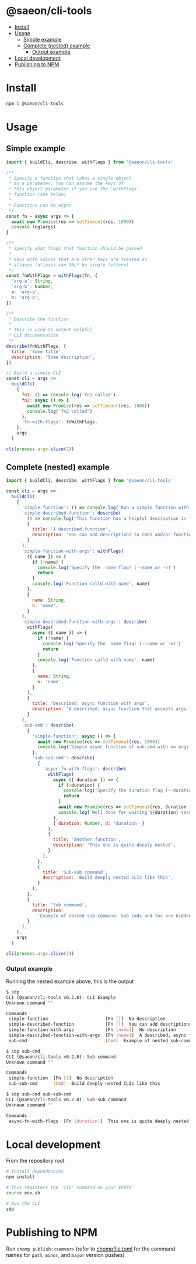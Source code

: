 # @saeon/cli-tools

<!-- START doctoc generated TOC please keep comment here to allow auto update -->
<!-- DON'T EDIT THIS SECTION, INSTEAD RE-RUN doctoc TO UPDATE -->

- [Install](#install)
- [Usage](#usage)
  - [Simple example](#simple-example)
  - [Complete (nested) example](#complete-nested-example)
    - [Output example](#output-example)
- [Local development](#local-development)
- [Publishing to NPM](#publishing-to-npm)

<!-- END doctoc generated TOC please keep comment here to allow auto update -->

# Install

```sh
npm i @saeon/cli-tools
```

# Usage

## Simple example

```js
import { buildCli, describe, withFlags } from '@saeon/cli-tools'

/**
 * Specify a function that takes a single object
 * as a parameter. You can assume the keys of
 * this object parameter if you use the 'withFlags'
 * function (see below)
 *
 * Functions can be async
 */
const fn = async args => {
  await new Promise(res => setTimeout(res, 1000))
  console.log(args)
}

/**
 * Specify what flags that function should be passed
 *
 * keys with values that are other keys are treated as
 * aliases (aliases can ONLY be single letters)
 */
const fnWithFlags = withFlags(fn, {
  'arg-a': String,
  'arg-b': Number,
  a: 'arg-a',
  b: 'arg-b',
})

/**
 * Describe the function
 *
 * This is used to output helpful
 * CLI documentation
 */
describe(fnWithFlags, {
  title: 'Some title',
  description: 'Some description',
})

// Build a simple CLI
const cli = args =>
  buildCli(
    {
      fn1: () => console.log('fn1 called'),
      fn2: async () => {
        await new Promise(res => setTimeout(res, 1000))
        console.log('fn2 called')
      },
      'fn-with-flags': fnWithFlags,
    },
    args
  )

cli(process.argv.slice(2))
```

## Complete (nested) example

```js
import { buildCli, describe, withFlags } from '@saeon/cli-tools'

const cli = args =>
  buildCli(
    {
      'simple-function': () => console.log('Run a simple function with no args'),
      'simple-described-function': describe(
        () => console.log('This function has a helpful description in the help output'),
        {
          title: 'A described function',
          description: 'You can add descriptions to cmds and/or functions using describe()',
        }
      ),
      'simple-function-with-args': withFlags(
        ({ name }) => {
          if (!name) {
            console.log('Specify the  name flag! (--name or -n)')
            return
          }
          console.log('Function calld with name', name)
        },
        {
          name: String,
          n: 'name',
        }
      ),
      'simple-described-function-with-args': describe(
        withFlags(
          async ({ name }) => {
            if (!name) {
              console.log('Specify the  name flag! (--name or -n)')
              return
            }
            console.log('Function calld with name', name)
          },
          {
            name: String,
            n: 'name',
          }
        ),
        {
          title: 'Described, async function with args',
          description: 'A described, async function that accepts args. Defined declaratively!',
        }
      ),
      'sub-cmd': describe(
        {
          'simple-function': async () => {
            await new Promise(res => setTimeout(res, 1000))
            console.log('Simple async function of sub-cmd with no args')
          },
          'sub-sub-cmd': describe(
            {
              'async-fn-with-flags': describe(
                withFlags(
                  async ({ duration }) => {
                    if (!duration) {
                      console.log('Specify the duration flag (--duration or -d)')
                      return
                    }
                    await new Promise(res => setTimeout(res, duration * 1000))
                    console.log(`Well done for waiting ${duration} seconds`)
                  },
                  { duration: Number, d: 'duration' }
                ),
                {
                  title: 'Another function',
                  description: 'This one is quite deeply nested',
                }
              ),
            },
            {
              title: 'Sub-sub command',
              description: 'Build deeply nested CLIs like this',
            }
          ),
        },
        {
          title: 'Sub command',
          description:
            'Example of nested sub-command. Sub cmds and fns are hidden from top level output',
        }
      ),
    },
    args
  )

cli(process.argv.slice(2))
```

### Output example

Running the nested example above, this is the output

```sh
$ sdp
CLI (@saeon/cli-tools v0.2.0): CLI Example
Unknown command ""

Commands
 simple-function                      [Fn []]  No description
 simple-described-function            [Fn []]  You can add descriptions to cmds and/or functions using describe()
 simple-function-with-args            [Fn [name]]  No description
 simple-described-function-with-args  [Fn [name]]  A described, async function that accepts args. Defined declaratively!
 sub-cmd                              [Cmd]  Example of nested sub-command. Sub cmds and fns are hidden from top level output
```

```sh
$ sdp sub-cmd
CLI (@saeon/cli-tools v0.2.0): Sub command
Unknown command ""

Commands
 simple-function  [Fn []]  No description
 sub-sub-cmd      [Cmd]  Build deeply nested CLIs like this
```

```sh
$ sdp sub-cmd sub-sub-cmd
CLI (@saeon/cli-tools v0.2.0): Sub-sub command
Unknown command ""

Commands
 async-fn-with-flags  [Fn [duration]]  This one is quite deeply nested
```

# Local development

From the repository root

```sh
# Install dependencies
npm install

# This registers the 'cli' command on your $PATH
source env.sh

# Run the CLI
sdp
```

# Publishing to NPM

Run `chomp publish:<semver>` (refer to [chompfile.toml](/chompfile.toml) for the command names for `path`, `minor`, and `major` version pushes)
